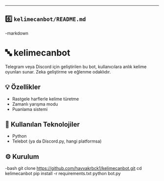 
---

## 6️⃣ `kelimecanbot/README.md`

-markdown
# 🔤 kelimecanbot

Telegram veya Discord için geliştirilen bu bot, kullanıcılara anlık kelime oyunları sunar. Zeka geliştirme ve eğlenme odaklıdır.

## 💡 Özellikler
- Rastgele harflerle kelime türetme
- Zamanlı yarışma modu
- Puanlama sistemi

## 🚀 Kullanılan Teknolojiler
- Python
- Telebot (ya da Discord.py, hangi platformsa)

## ⚙️ Kurulum

-bash
git clone https://github.com/havvakrbck1/kelimecanbot.git
cd kelimecanbot
pip install -r requirements.txt
python bot.py
